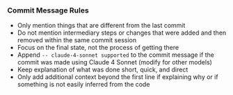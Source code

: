 ### Commit Message Rules
- Only mention things that are different from the last commit
- Do not mention intermediary steps or changes that were added and then removed within the same commit session
- Focus on the final state, not the process of getting there
- Append `-- claude-4-sonnet supported` to the commit message if the commit was made using Claude 4 Sonnet (modify for other models)
- Keep explanation of what was done short, quick, and direct
- Only add additional context beyond the first line if explaining why or if something is not easily inferred from the code
